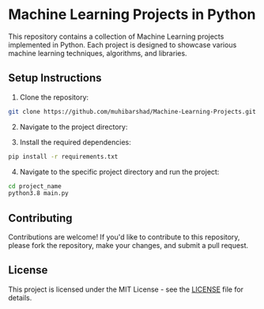 # Machine Learning Projects in Python

This repository contains a collection of Machine Learning projects implemented in Python. Each project is designed to showcase various machine learning techniques, algorithms, and libraries.



## Setup Instructions

1. Clone the repository:

```bash
git clone https://github.com/muhibarshad/Machine-Learning-Projects.git
```

2. Navigate to the project directory:

3. Install the required dependencies:

```bash
pip install -r requirements.txt
```

4. Navigate to the specific project directory and run the project:

```bash
cd project_name
python3.8 main.py
```

## Contributing

Contributions are welcome! If you'd like to contribute to this repository, please fork the repository, make your changes, and submit a pull request.

## License

This project is licensed under the MIT License - see the [LICENSE](LICENSE) file for details.
